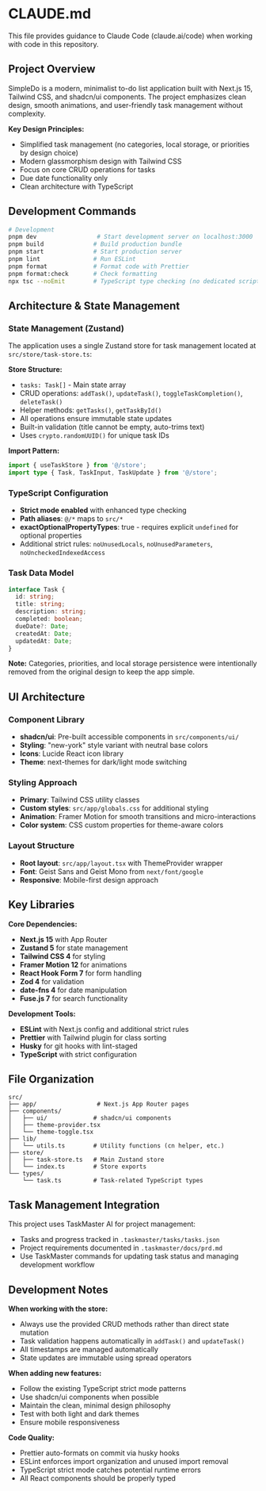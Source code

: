 # CLAUDE.md

This file provides guidance to Claude Code (claude.ai/code) when working with code in this repository.

## Project Overview

SimpleDo is a modern, minimalist to-do list application built with Next.js 15, Tailwind CSS, and shadcn/ui components. The project emphasizes clean design, smooth animations, and user-friendly task management without complexity.

**Key Design Principles:**

- Simplified task management (no categories, local storage, or priorities by design choice)
- Modern glassmorphism design with Tailwind CSS
- Focus on core CRUD operations for tasks
- Due date functionality only
- Clean architecture with TypeScript

## Development Commands

```bash
# Development
pnpm dev                 # Start development server on localhost:3000
pnpm build              # Build production bundle
pnpm start              # Start production server
pnpm lint               # Run ESLint
pnpm format             # Format code with Prettier
pnpm format:check       # Check formatting
npx tsc --noEmit        # TypeScript type checking (no dedicated script)
```

## Architecture & State Management

### State Management (Zustand)

The application uses a single Zustand store for task management located at `src/store/task-store.ts`:

**Store Structure:**

- `tasks: Task[]` - Main state array
- CRUD operations: `addTask()`, `updateTask()`, `toggleTaskCompletion()`, `deleteTask()`
- Helper methods: `getTasks()`, `getTaskById()`
- All operations ensure immutable state updates
- Built-in validation (title cannot be empty, auto-trims text)
- Uses `crypto.randomUUID()` for unique task IDs

**Import Pattern:**

```typescript
import { useTaskStore } from '@/store';
import type { Task, TaskInput, TaskUpdate } from '@/store';
```

### TypeScript Configuration

- **Strict mode enabled** with enhanced type checking
- **Path aliases**: `@/*` maps to `src/*`
- **exactOptionalPropertyTypes**: true - requires explicit `undefined` for optional properties
- Additional strict rules: `noUnusedLocals`, `noUnusedParameters`, `noUncheckedIndexedAccess`

### Task Data Model

```typescript
interface Task {
  id: string;
  title: string;
  description: string;
  completed: boolean;
  dueDate?: Date;
  createdAt: Date;
  updatedAt: Date;
}
```

**Note:** Categories, priorities, and local storage persistence were intentionally removed from the original design to keep the app simple.

## UI Architecture

### Component Library

- **shadcn/ui**: Pre-built accessible components in `src/components/ui/`
- **Styling**: "new-york" style variant with neutral base colors
- **Icons**: Lucide React icon library
- **Theme**: next-themes for dark/light mode switching

### Styling Approach

- **Primary**: Tailwind CSS utility classes
- **Custom styles**: `src/app/globals.css` for additional styling
- **Animation**: Framer Motion for smooth transitions and micro-interactions
- **Color system**: CSS custom properties for theme-aware colors

### Layout Structure

- **Root layout**: `src/app/layout.tsx` with ThemeProvider wrapper
- **Font**: Geist Sans and Geist Mono from `next/font/google`
- **Responsive**: Mobile-first design approach

## Key Libraries

**Core Dependencies:**

- **Next.js 15** with App Router
- **Zustand 5** for state management
- **Tailwind CSS 4** for styling
- **Framer Motion 12** for animations
- **React Hook Form 7** for form handling
- **Zod 4** for validation
- **date-fns 4** for date manipulation
- **Fuse.js 7** for search functionality

**Development Tools:**

- **ESLint** with Next.js config and additional strict rules
- **Prettier** with Tailwind plugin for class sorting
- **Husky** for git hooks with lint-staged
- **TypeScript** with strict configuration

## File Organization

```
src/
├── app/                 # Next.js App Router pages
├── components/
│   ├── ui/             # shadcn/ui components
│   ├── theme-provider.tsx
│   └── theme-toggle.tsx
├── lib/
│   └── utils.ts        # Utility functions (cn helper, etc.)
├── store/
│   ├── task-store.ts   # Main Zustand store
│   └── index.ts        # Store exports
└── types/
    └── task.ts         # Task-related TypeScript types
```

## Task Management Integration

This project uses TaskMaster AI for project management:

- Tasks and progress tracked in `.taskmaster/tasks/tasks.json`
- Project requirements documented in `.taskmaster/docs/prd.md`
- Use TaskMaster commands for updating task status and managing development workflow

## Development Notes

**When working with the store:**

- Always use the provided CRUD methods rather than direct state mutation
- Task validation happens automatically in `addTask()` and `updateTask()`
- All timestamps are managed automatically
- State updates are immutable using spread operators

**When adding new features:**

- Follow the existing TypeScript strict mode patterns
- Use shadcn/ui components when possible
- Maintain the clean, minimal design philosophy
- Test with both light and dark themes
- Ensure mobile responsiveness

**Code Quality:**

- Prettier auto-formats on commit via husky hooks
- ESLint enforces import organization and unused import removal
- TypeScript strict mode catches potential runtime errors
- All React components should be properly typed
